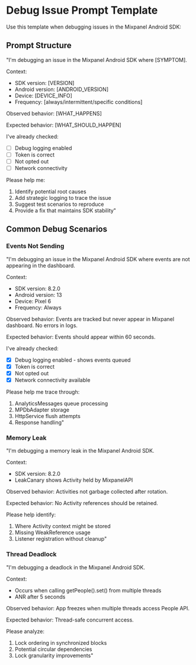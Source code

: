 # Debug Issue Prompt Template

Use this template when debugging issues in the Mixpanel Android SDK:

## Prompt Structure

"I'm debugging an issue in the Mixpanel Android SDK where [SYMPTOM].

Context:
- SDK version: [VERSION]
- Android version: [ANDROID_VERSION]
- Device: [DEVICE_INFO]
- Frequency: [always/intermittent/specific conditions]

Observed behavior:
[WHAT_HAPPENS]

Expected behavior:
[WHAT_SHOULD_HAPPEN]

I've already checked:
- [ ] Debug logging enabled
- [ ] Token is correct
- [ ] Not opted out
- [ ] Network connectivity

Please help me:
1. Identify potential root causes
2. Add strategic logging to trace the issue
3. Suggest test scenarios to reproduce
4. Provide a fix that maintains SDK stability"

## Common Debug Scenarios

### Events Not Sending
"I'm debugging an issue in the Mixpanel Android SDK where events are not appearing in the dashboard.

Context:
- SDK version: 8.2.0
- Android version: 13
- Device: Pixel 6
- Frequency: Always

Observed behavior:
Events are tracked but never appear in Mixpanel dashboard. No errors in logs.

Expected behavior:
Events should appear within 60 seconds.

I've already checked:
- [x] Debug logging enabled - shows events queued
- [x] Token is correct
- [x] Not opted out
- [x] Network connectivity available

Please help me trace through:
1. AnalyticsMessages queue processing
2. MPDbAdapter storage
3. HttpService flush attempts
4. Response handling"

### Memory Leak
"I'm debugging a memory leak in the Mixpanel Android SDK.

Context:
- SDK version: 8.2.0
- LeakCanary shows Activity held by MixpanelAPI

Observed behavior:
Activities not garbage collected after rotation.

Expected behavior:
No Activity references should be retained.

Please help identify:
1. Where Activity context might be stored
2. Missing WeakReference usage
3. Listener registration without cleanup"

### Thread Deadlock
"I'm debugging a deadlock in the Mixpanel Android SDK.

Context:
- Occurs when calling getPeople().set() from multiple threads
- ANR after 5 seconds

Observed behavior:
App freezes when multiple threads access People API.

Expected behavior:
Thread-safe concurrent access.

Please analyze:
1. Lock ordering in synchronized blocks
2. Potential circular dependencies
3. Lock granularity improvements"